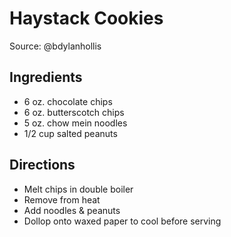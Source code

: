 # Haystack Cookies

Source: @bdylanhollis

## Ingredients

- 6 oz. chocolate chips
- 6 oz. butterscotch chips
- 5 oz. chow mein noodles
- 1/2 cup salted peanuts

## Directions

- Melt chips in double boiler
- Remove from heat  
- Add noodles & peanuts
- Dollop onto waxed paper to cool before serving
